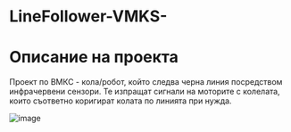# LineFollower-VMKS-

# Описание на проекта

Проект по ВМКС - кола/робот, който следва черна линия посредством инфрачервени сензори. Те изпращат сигнали на моторите с колелата, които съответно коригират колата по линията при нужда.

 
 
![image](https://user-images.githubusercontent.com/80511192/161130905-30072c08-6092-43d7-bb16-0cea4ad16c19.png)
